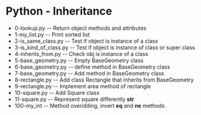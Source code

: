 # Python - Inheritance
- 0-lookup.py -- Return object methods and attributes
- 1-my_list.py -- Print sorted list
- 2-is_same_class.py -- Test if object is instance of a class
- 3-is_kind_of_class.py -- Test if object is instance of class or super class
- 4-inherits_from.py -- Check obj is instance of a class
- 5-base_geometry.py -- Empty BaseGeometry class
- 6-base_geometry.py -- define method in BaseGeometry class
- 7-base_geometry.py -- Add method in BaseGeometry class
- 8-rectangle.py -- Add class Rectangle that inherits from BaseGeometry
- 9-rectangle.py -- Implement area method of rectangle
- 10-square.py -- Add Square class
- 11-square.py -- Represent square differently __str__
- 100-my_int -- Method overidding, invert __eq__ and __ne__ methods
